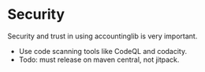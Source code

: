 # Security
Security and trust in using accountinglib is very important.

- Use code scanning tools like CodeQL and codacity.
- Todo: must release on maven central, not jitpack.
